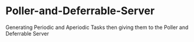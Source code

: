 # Poller-and-Deferrable-Server
Generating Periodic and Aperiodic Tasks then giving them to the Poller and Deferrable Server
